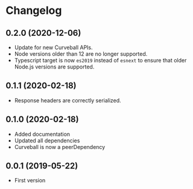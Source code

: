 Changelog
=========

0.2.0 (2020-12-06)
------------------

* Update for new Curveball APIs.
* Node versions older than 12 are no longer supported.
* Typescript target is now `es2019` instead of `esnext` to ensure that older
  Node.js versions are supported.


0.1.1 (2020-02-18)
------------------

* Response headers are correctly serialized.


0.1.0 (2020-02-18)
------------------

* Added documentation
* Updated all dependencies
* Curveball is now a peerDependency


0.0.1 (2019-05-22)
------------------

* First version
